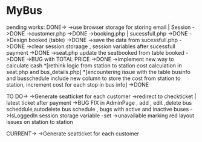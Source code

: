 # MyBus
pending works: 
DONE->
->use browser storage for storing email | Session ->DONE
->customer.php ->DONE
->booking.php | sucessfull.php ->DONE
->Design booked (table) ->DONE
->save the data from sucessfull.php ->DONE
->clear session.storaage , session variables after sucessfull payment ->DONE
->seat.php update the seatbooked from table booked ->DONE
->BUG with TOTAL PRICE ->DONE
->implement new way to calculate cash *[rethink logic from station to station cost calculation in seat.php and bus_details.php] *[encountering issue with the table businfo and busschedule include new column to store the cost from station to station, increment cost for each stop in bus info] ->DONE

TO DO->
->Generate seatticket for each customer
->redirect to checkticket | latest ticket after payment
->BUG FIX in AdminPage , add , edit ,delete bus scheddule,autodelete bus schedule , bugs with active and inactive buses
->IsLoggedIn session storage variable -set
->unavailable marking red layout issues on station to station



CURRENT->
->Generate seatticket for each customer